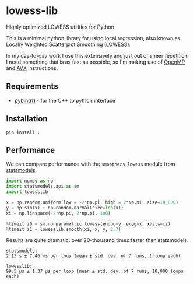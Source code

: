 # lowess-lib
Highly optimized LOWESS utilities for Python

This is a minimal python library for using local regression, also known as 
Locally Weighted Scatterplot Smoothing ([LOWESS](https://en.wikipedia.org/wiki/Local_regression)).

In my day-to-day work I use this extensively and just out of sheer repetition I 
need something that is as fast as possible, so I'm making use of [OpenMP](www.openmp.org) 
and [AVX](https://en.wikipedia.org/wiki/AVX-512) instructions. 

## Requirements

* [pybind11](https://github.com/pybind/pybind11) - for the C++ to python interface

## Installation

```
pip install .
```

## Performance

We can compare performance with the `smoothers_lowess` module from 
[statsmodels](https://www.statsmodels.org/dev/generated/statsmodels.nonparametric.smoothers_lowess.lowess.html#).

```python
import numpy as np
import statsmodels.api as sm
import lowesslib

x = np.random.uniform(low = -2*np.pi, high = 2*np.pi, size=10_000)
y = np.sin(x) + np.random.normal(size=len(x))
xi = np.linspace(-2*np.pi, 2*np.pi, 100)

%timeit z0 = sm.nonparametric.lowess(endog=y, exog=x, xvals=xi)
%timeit z1 = lowesslib.smooth(xi, x, y, 2.7)
```

Results are quite dramatic: over 20-thousand times faster than statsmodels.

```
statsmodels:
2.13 s ± 7.46 ms per loop (mean ± std. dev. of 7 runs, 1 loop each)

lowesslib:
99.5 µs ± 1.37 µs per loop (mean ± std. dev. of 7 runs, 10,000 loops each)
```
